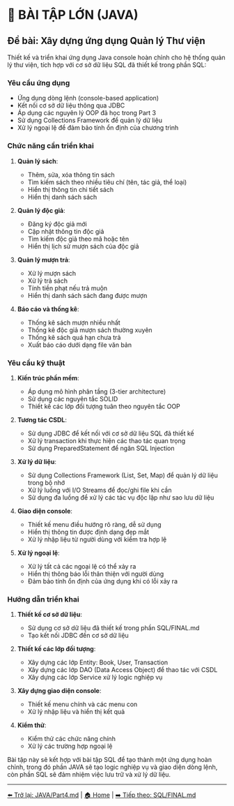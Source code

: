 # 🧪 BÀI TẬP LỚN (JAVA)

## **Đề bài: Xây dựng ứng dụng Quản lý Thư viện**

Thiết kế và triển khai ứng dụng Java console hoàn chỉnh cho hệ thống quản lý thư viện, tích hợp với cơ sở dữ liệu SQL đã thiết kế trong phần SQL:

### Yêu cầu ứng dụng

- Ứng dụng dòng lệnh (console-based application)
- Kết nối cơ sở dữ liệu thông qua JDBC
- Áp dụng các nguyên lý OOP đã học trong Part 3
- Sử dụng Collections Framework để quản lý dữ liệu
- Xử lý ngoại lệ để đảm bảo tính ổn định của chương trình

### Chức năng cần triển khai

1. **Quản lý sách**:
   - Thêm, sửa, xóa thông tin sách
   - Tìm kiếm sách theo nhiều tiêu chí (tên, tác giả, thể loại)
   - Hiển thị thông tin chi tiết sách
   - Hiển thị danh sách sách

2. **Quản lý độc giả**:
   - Đăng ký độc giả mới
   - Cập nhật thông tin độc giả
   - Tìm kiếm độc giả theo mã hoặc tên
   - Hiển thị lịch sử mượn sách của độc giả

3. **Quản lý mượn trả**:
   - Xử lý mượn sách
   - Xử lý trả sách
   - Tính tiền phạt nếu trả muộn
   - Hiển thị danh sách sách đang được mượn

4. **Báo cáo và thống kê**:
   - Thống kê sách mượn nhiều nhất
   - Thống kê độc giả mượn sách thường xuyên
   - Thống kê sách quá hạn chưa trả
   - Xuất báo cáo dưới dạng file văn bản

### Yêu cầu kỹ thuật

1. **Kiến trúc phần mềm**:
   - Áp dụng mô hình phân tầng (3-tier architecture)
   - Sử dụng các nguyên tắc SOLID
   - Thiết kế các lớp đối tượng tuân theo nguyên tắc OOP

2. **Tương tác CSDL**:
   - Sử dụng JDBC để kết nối với cơ sở dữ liệu SQL đã thiết kế
   - Xử lý transaction khi thực hiện các thao tác quan trọng
   - Sử dụng PreparedStatement để ngăn SQL Injection

3. **Xử lý dữ liệu**:
   - Sử dụng Collections Framework (List, Set, Map) để quản lý dữ liệu trong bộ nhớ
   - Xử lý luồng với I/O Streams để đọc/ghi file khi cần
   - Sử dụng đa luồng để xử lý các tác vụ độc lập như sao lưu dữ liệu

4. **Giao diện console**:
   - Thiết kế menu điều hướng rõ ràng, dễ sử dụng
   - Hiển thị thông tin được định dạng đẹp mắt
   - Xử lý nhập liệu từ người dùng với kiểm tra hợp lệ

5. **Xử lý ngoại lệ**:
   - Xử lý tất cả các ngoại lệ có thể xảy ra
   - Hiển thị thông báo lỗi thân thiện với người dùng
   - Đảm bảo tính ổn định của ứng dụng khi có lỗi xảy ra

### Hướng dẫn triển khai

1. **Thiết kế cơ sở dữ liệu**:
   - Sử dụng cơ sở dữ liệu đã thiết kế trong phần SQL/FINAL.md
   - Tạo kết nối JDBC đến cơ sở dữ liệu

2. **Thiết kế các lớp đối tượng**:
   - Xây dựng các lớp Entity: Book, User, Transaction
   - Xây dựng các lớp DAO (Data Access Object) để thao tác với CSDL
   - Xây dựng các lớp Service xử lý logic nghiệp vụ

3. **Xây dựng giao diện console**:
   - Thiết kế menu chính và các menu con
   - Xử lý nhập liệu và hiển thị kết quả

4. **Kiểm thử**:
   - Kiểm thử các chức năng chính
   - Xử lý các trường hợp ngoại lệ

Bài tập này sẽ kết hợp với bài tập SQL để tạo thành một ứng dụng hoàn chỉnh, trong đó phần JAVA sẽ tạo logic nghiệp vụ và giao diện dòng lệnh, còn phần SQL sẽ đảm nhiệm việc lưu trữ và xử lý dữ liệu.

---

[⬅️ Trở lại: JAVA/Part4.md](../JAVA/Part4.md) |
[🏠 Home](../README.md) |
[➡️ Tiếp theo: SQL/FINAL.md](../SQL/FINAL.md)
